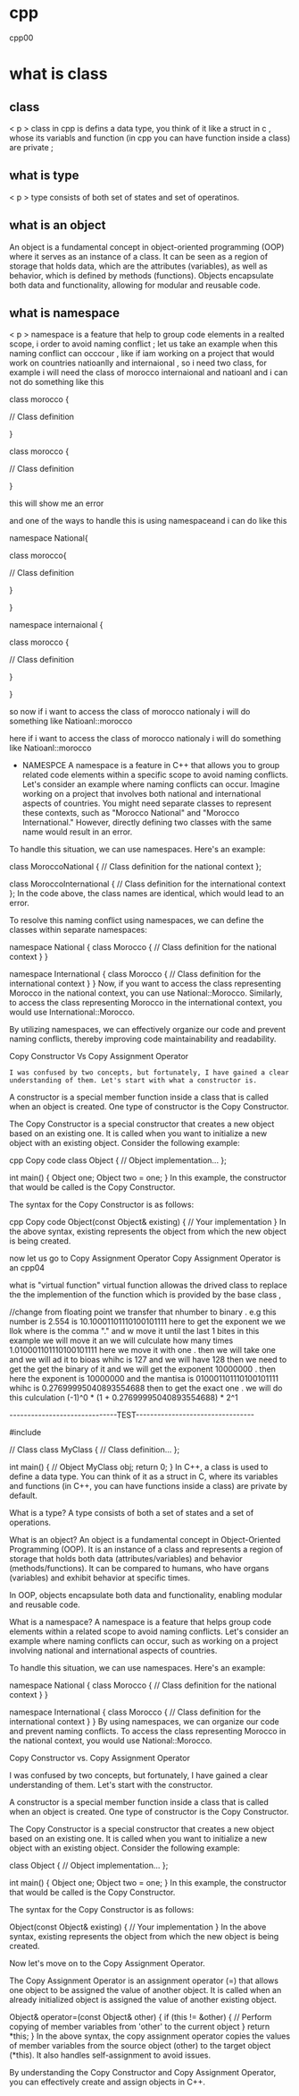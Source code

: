 # cpp
cpp00

<h1>what is class</h1>

<h2>class</h2>
< p > class in cpp is defins a data type, you think of it like a struct in c , whose its variabls and function (in cpp you can have function inside a class)  are private ; </p>
<h2>what is type</h2>
< p > type consists of both set of states and set of operatinos. </p>
<h2>what is an object</h2>

<p>An object is a fundamental concept in object-oriented programming (OOP) where it serves as an instance of a class. It can be seen as a region of storage that holds data, which are the attributes (variables), as well as behavior, which is defined by methods (functions). Objects encapsulate both data and functionality, allowing for modular and reusable code.</p>


<h2>what is namespace</h2>
< p > namespace is a feature that help to group code elements in a realted scope, i order to avoid naming conflict ; let us take an example when this naming conflict can occcour , like if iam working on a project that would work on countries natioanlly and internaional , so i need two class, for example i will need the class of morocco internaional and natioanl and i can not do something like this </p>
<p> class morocco { </p>
<p> // Class definition </p>
<p> } </p>

<p> class morocco { </p>
<p> // Class definition </p>
<p> } </p>

<p> this will show me an error </p>
<p> and one of the ways to handle this is using namespaceand i can do like this </p>
<p> namespace National{ </p>
<p> class morocco{ </p>
<p> // Class definition </p>
<p> } </p>
<p> } </p>

<p> namespace internaional { </p>
<p> class morocco { </p>

<p> // Class definition </p>
<p> } </p>
<p> } </p>

<p> so now if i want to access the class of morocco nationaly i will do something like Natioanl::morocco </p>

<p>    here if i want to access the class of morocco nationaly i will do something like Natioanl::morocco </p>

- NAMESPCE
    A namespace is a feature in C++ that allows you to group related code elements within a specific scope to avoid naming conflicts. Let's consider an example where naming conflicts can occur. Imagine working on a project that involves both national and international aspects of countries. You might need separate classes to represent these contexts, such as "Morocco National" and "Morocco International." However, directly defining two classes with the same name would result in an error.

To handle this situation, we can use namespaces. Here's an example:

class MoroccoNational {
    // Class definition for the national context
};

class MoroccoInternational {
    // Class definition for the international context
};
In the code above, the class names are identical, which would lead to an error.

To resolve this naming conflict using namespaces, we can define the classes within separate namespaces:

namespace National {
    class Morocco {
        // Class definition for the national context
    }
}

namespace International {
    class Morocco {
        // Class definition for the international context
    }
}
Now, if you want to access the class representing Morocco in the national context, you can use National::Morocco. Similarly, to access the class representing Morocco in the international context, you would use International::Morocco.

By utilizing namespaces, we can effectively organize our code and prevent naming conflicts, thereby improving code maintainability and readability.

Copy Constructor Vs Copy Assignment Operator
    
    I was confused by two concepts, but fortunately, I have gained a clear understanding of them. Let's start with what a constructor is.

A constructor is a special member function inside a class that is called when an object is created. One type of constructor is the Copy Constructor.

The Copy Constructor is a special constructor that creates a new object based on an existing one. It is called when you want to initialize a new object with an existing object. Consider the following example:

cpp
Copy code
class Object {
    // Object implementation...
};

int main() {
    Object one;
    Object two = one;
}
In this example, the constructor that would be called is the Copy Constructor.

The syntax for the Copy Constructor is as follows:

cpp
Copy code
Object(const Object& existing) {
    // Your implementation
}
In the above syntax, existing represents the object from which the new object is being created.

now let us go to Copy Assignment Operator
    Copy Assignment Operator is an
cpp04

what is "virtual function"
virtual function allowas the drived class to replace the the implemention of the function which is provided by the base class ,
















//change from floating point we transfer that nhumber to binary . e.g this number is 2.554 is  10.10001101110100101111  here to get the exponent we we llok where is the comma "." and w move it until the last 1 bites in this example we will move it an we will culculate how many times 1.010001101110100101111  here we move it with one . then we will take one and we will ad it to bioas whihc is 127 and we will have 128 then we need to get the get the binary of it and we will get the exponent 10000000 . 
then here the exponent is 10000000 and the mantisa is 010001101110100101111 whihc is 0.27699995040893554688 
then to get the exact one . we will do this culculation 
    (-1)^0 * (1 + 0.27699995040893554688) * 2^1



































------------------------------TEST---------------------------------


#include <iostream>

// Class
class MyClass {
    // Class definition...
};

int main() {
    // Object
    MyClass obj;
    return 0;
}
In C++, a class is used to define a data type. You can think of it as a struct in C, where its variables and functions (in C++, you can have functions inside a class) are private by default.

What is a type?
A type consists of both a set of states and a set of operations.

What is an object?
An object is a fundamental concept in Object-Oriented Programming (OOP). It is an instance of a class and represents a region of storage that holds both data (attributes/variables) and behavior (methods/functions). It can be compared to humans, who have organs (variables) and exhibit behavior at specific times.

In OOP, objects encapsulate both data and functionality, enabling modular and reusable code.

What is a namespace?
A namespace is a feature that helps group code elements within a related scope to avoid naming conflicts. Let's consider an example where naming conflicts can occur, such as working on a project involving national and international aspects of countries.

To handle this situation, we can use namespaces. Here's an example:


namespace National {
    class Morocco {
        // Class definition for the national context
    }
}

namespace International {
    class Morocco {
        // Class definition for the international context
    }
}
By using namespaces, we can organize our code and prevent naming conflicts. To access the class representing Morocco in the national context, you would use National::Morocco.

Copy Constructor vs. Copy Assignment Operator

I was confused by two concepts, but fortunately, I have gained a clear understanding of them. Let's start with the constructor.

A constructor is a special member function inside a class that is called when an object is created. One type of constructor is the Copy Constructor.

The Copy Constructor is a special constructor that creates a new object based on an existing one. It is called when you want to initialize a new object with an existing object. Consider the following example:


class Object {
    // Object implementation...
};

int main() {
    Object one;
    Object two = one;
}
In this example, the constructor that would be called is the Copy Constructor.

The syntax for the Copy Constructor is as follows:

Object(const Object& existing) {
    // Your implementation
}
In the above syntax, existing represents the object from which the new object is being created.

Now let's move on to the Copy Assignment Operator.

The Copy Assignment Operator is an assignment operator (=) that allows one object to be assigned the value of another object. It is called when an already initialized object is assigned the value of another existing object.

Object& operator=(const Object& other) {
    if (this != &other) {
        // Perform copying of member variables from 'other' to the current object
    }
    return *this;
}
In the above syntax, the copy assignment operator copies the values of member variables from the source object (other) to the target object (*this). It also handles self-assignment to avoid issues.

By understanding the Copy Constructor and Copy Assignment Operator, you can effectively create and assign objects in C++.
